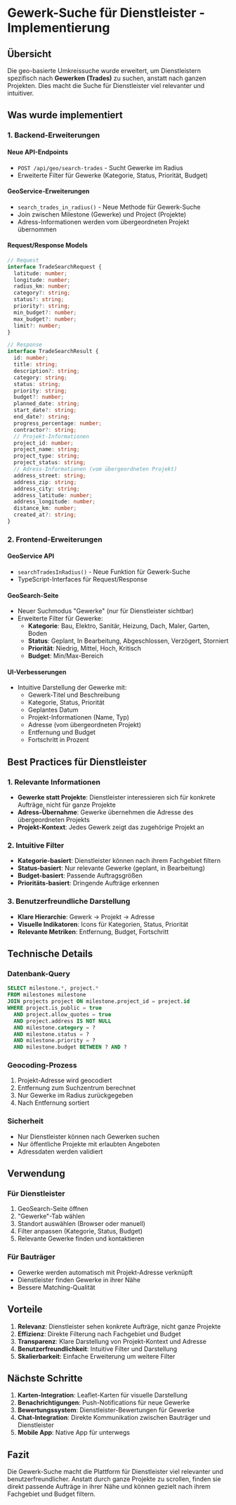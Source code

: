 # Gewerk-Suche für Dienstleister - Implementierung

## Übersicht

Die geo-basierte Umkreissuche wurde erweitert, um Dienstleistern spezifisch nach **Gewerken (Trades)** zu suchen, anstatt nach ganzen Projekten. Dies macht die Suche für Dienstleister viel relevanter und intuitiver.

## Was wurde implementiert

### 1. Backend-Erweiterungen

#### Neue API-Endpoints
- `POST /api/geo/search-trades` - Sucht Gewerke im Radius
- Erweiterte Filter für Gewerke (Kategorie, Status, Priorität, Budget)

#### GeoService-Erweiterungen
- `search_trades_in_radius()` - Neue Methode für Gewerk-Suche
- Join zwischen Milestone (Gewerke) und Project (Projekte)
- Adress-Informationen werden vom übergeordneten Projekt übernommen

#### Request/Response Models
```typescript
// Request
interface TradeSearchRequest {
  latitude: number;
  longitude: number;
  radius_km: number;
  category?: string;
  status?: string;
  priority?: string;
  min_budget?: number;
  max_budget?: number;
  limit?: number;
}

// Response
interface TradeSearchResult {
  id: number;
  title: string;
  description?: string;
  category: string;
  status: string;
  priority: string;
  budget?: number;
  planned_date: string;
  start_date?: string;
  end_date?: string;
  progress_percentage: number;
  contractor?: string;
  // Projekt-Informationen
  project_id: number;
  project_name: string;
  project_type: string;
  project_status: string;
  // Adress-Informationen (vom übergeordneten Projekt)
  address_street: string;
  address_zip: string;
  address_city: string;
  address_latitude: number;
  address_longitude: number;
  distance_km: number;
  created_at?: string;
}
```

### 2. Frontend-Erweiterungen

#### GeoService API
- `searchTradesInRadius()` - Neue Funktion für Gewerk-Suche
- TypeScript-Interfaces für Request/Response

#### GeoSearch-Seite
- Neuer Suchmodus "Gewerke" (nur für Dienstleister sichtbar)
- Erweiterte Filter für Gewerke:
  - **Kategorie**: Bau, Elektro, Sanitär, Heizung, Dach, Maler, Garten, Boden
  - **Status**: Geplant, In Bearbeitung, Abgeschlossen, Verzögert, Storniert
  - **Priorität**: Niedrig, Mittel, Hoch, Kritisch
  - **Budget**: Min/Max-Bereich

#### UI-Verbesserungen
- Intuitive Darstellung der Gewerke mit:
  - Gewerk-Titel und Beschreibung
  - Kategorie, Status, Priorität
  - Geplantes Datum
  - Projekt-Informationen (Name, Typ)
  - Adresse (vom übergeordneten Projekt)
  - Entfernung und Budget
  - Fortschritt in Prozent

## Best Practices für Dienstleister

### 1. Relevante Informationen
- **Gewerke statt Projekte**: Dienstleister interessieren sich für konkrete Aufträge, nicht für ganze Projekte
- **Adress-Übernahme**: Gewerke übernehmen die Adresse des übergeordneten Projekts
- **Projekt-Kontext**: Jedes Gewerk zeigt das zugehörige Projekt an

### 2. Intuitive Filter
- **Kategorie-basiert**: Dienstleister können nach ihrem Fachgebiet filtern
- **Status-basiert**: Nur relevante Gewerke (geplant, in Bearbeitung)
- **Budget-basiert**: Passende Auftragsgrößen
- **Prioritäts-basiert**: Dringende Aufträge erkennen

### 3. Benutzerfreundliche Darstellung
- **Klare Hierarchie**: Gewerk → Projekt → Adresse
- **Visuelle Indikatoren**: Icons für Kategorien, Status, Priorität
- **Relevante Metriken**: Entfernung, Budget, Fortschritt

## Technische Details

### Datenbank-Query
```sql
SELECT milestone.*, project.* 
FROM milestones milestone
JOIN projects project ON milestone.project_id = project.id
WHERE project.is_public = true 
  AND project.allow_quotes = true
  AND project.address IS NOT NULL
  AND milestone.category = ?
  AND milestone.status = ?
  AND milestone.priority = ?
  AND milestone.budget BETWEEN ? AND ?
```

### Geocoding-Prozess
1. Projekt-Adresse wird geocodiert
2. Entfernung zum Suchzentrum berechnet
3. Nur Gewerke im Radius zurückgegeben
4. Nach Entfernung sortiert

### Sicherheit
- Nur Dienstleister können nach Gewerken suchen
- Nur öffentliche Projekte mit erlaubten Angeboten
- Adressdaten werden validiert

## Verwendung

### Für Dienstleister
1. GeoSearch-Seite öffnen
2. "Gewerke"-Tab wählen
3. Standort auswählen (Browser oder manuell)
4. Filter anpassen (Kategorie, Status, Budget)
5. Relevante Gewerke finden und kontaktieren

### Für Bauträger
- Gewerke werden automatisch mit Projekt-Adresse verknüpft
- Dienstleister finden Gewerke in ihrer Nähe
- Bessere Matching-Qualität

## Vorteile

1. **Relevanz**: Dienstleister sehen konkrete Aufträge, nicht ganze Projekte
2. **Effizienz**: Direkte Filterung nach Fachgebiet und Budget
3. **Transparenz**: Klare Darstellung von Projekt-Kontext und Adresse
4. **Benutzerfreundlichkeit**: Intuitive Filter und Darstellung
5. **Skalierbarkeit**: Einfache Erweiterung um weitere Filter

## Nächste Schritte

1. **Karten-Integration**: Leaflet-Karten für visuelle Darstellung
2. **Benachrichtigungen**: Push-Notifications für neue Gewerke
3. **Bewertungssystem**: Dienstleister-Bewertungen für Gewerke
4. **Chat-Integration**: Direkte Kommunikation zwischen Bauträger und Dienstleister
5. **Mobile App**: Native App für unterwegs

## Fazit

Die Gewerk-Suche macht die Plattform für Dienstleister viel relevanter und benutzerfreundlicher. Anstatt durch ganze Projekte zu scrollen, finden sie direkt passende Aufträge in ihrer Nähe und können gezielt nach ihrem Fachgebiet und Budget filtern. 